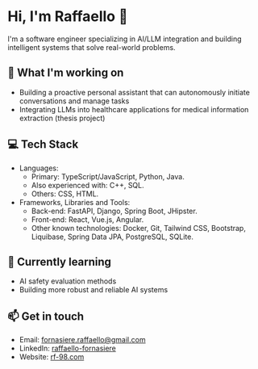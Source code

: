 # Hi, I'm Raffaello 👋

I'm a software engineer specializing in AI/LLM integration and building intelligent systems that solve real-world problems.

## 🔧 What I'm working on
- Building a proactive personal assistant that can autonomously initiate conversations and manage tasks
- Integrating LLMs into healthcare applications for medical information extraction (thesis project)

## 💻 Tech Stack
- Languages:
  * Primary: TypeScript/JavaScript, Python, Java.
  * Also experienced with: C++, SQL.
  * Others: CSS, HTML.
- Frameworks, Libraries and Tools:
  * Back-end: FastAPI, Django, Spring Boot, JHipster.
  * Front-end: React, Vue.js, Angular.
  * Other known technologies: Docker, Git, Tailwind CSS, Bootstrap, Liquibase, Spring Data JPA, PostgreSQL, SQLite.

## 🌱 Currently learning
- AI safety evaluation methods
- Building more robust and reliable AI systems

## 📫 Get in touch
- Email: fornasiere.raffaello@gmail.com
- LinkedIn: [raffaello-fornasiere](https://linkedin.com/in/raffaello-fornasiere)
- Website: [rf-98.com](https://rf-98.com)

<!---
RaffaelloFornasiere/RaffaelloFornasiere is a ✨ special ✨ repository because its `README.md` (this file) appears on your GitHub profile.
You can click the Preview link to take a look at your changes.
--->
